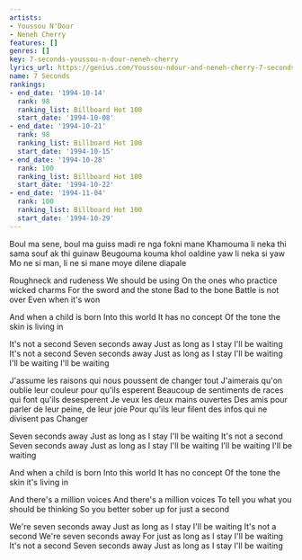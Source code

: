 ```yaml
---
artists:
- Youssou N'Dour
- Neneh Cherry
features: []
genres: []
key: 7-seconds-youssou-n-dour-neneh-cherry
lyrics_url: https://genius.com/Youssou-ndour-and-neneh-cherry-7-seconds-album-version-lyrics
name: 7 Seconds
rankings:
- end_date: '1994-10-14'
  rank: 98
  ranking_list: Billboard Hot 100
  start_date: '1994-10-08'
- end_date: '1994-10-21'
  rank: 98
  ranking_list: Billboard Hot 100
  start_date: '1994-10-15'
- end_date: '1994-10-28'
  rank: 100
  ranking_list: Billboard Hot 100
  start_date: '1994-10-22'
- end_date: '1994-11-04'
  rank: 100
  ranking_list: Billboard Hot 100
  start_date: '1994-10-29'
---
```

Boul ma sene, boul ma guiss madi re nga fokni mane
Khamouma li neka thi sama souf ak thi guinaw
Beugouma kouma khol oaldine yaw li neka si yaw
Mo ne si man, li ne si mane moye dilene diapale

Roughneck and rudeness
We should be using
On the ones who practice wicked charms
For the sword and the stone
Bad to the bone
Battle is not over
Even when it's won

And when a child is born
Into this world
It has no concept
Of the tone the skin is living in

It's not a second
Seven seconds away
Just as long as I stay
I'll be waiting
It's not a second
Seven seconds away
Just as long as I stay
I'll be waiting
I'll be waiting
I'll be waiting

J'assume les raisons qui nous poussent de changer tout
J'aimerais qu'on oublie leur couleur pour qu'ils esperent
Beaucoup de sentiments de races qui font qu'ils desesperent
Je veux les deux mains ouvertes
Des amis pour parler de leur peine, de leur joie
Pour qu'ils leur filent des infos qui ne divisent pas
Changer

Seven seconds away
Just as long as I stay
I'll be waiting
It's not a second
Seven seconds away
Just as long as I stay
I'll be waiting
I'll be waiting
I'll be waiting

And when a child is born
Into this world
It has no concept
Of the tone the skin it's living in

And there's a million voices
And there's a million voices
To tell you what you should be thinking
So you better sober up for just a second

We're seven seconds away
Just as long as I stay
I'll be waiting
It's not a second
We're seven seconds away
For just as long as I stay
I'll be waiting
It's not a second
Seven seconds away
Just as long as I stay
I'll be waiting
